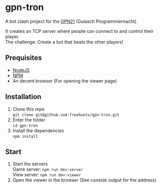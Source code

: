 # gpn-tron

A bot clash project for the [GPN21](https://entropia.de/GPN21) (Gulasch Programmiernacht).

It creates an TCP server where people can connect to and control their player.  
The challenge: Create a bot that beats the other players!

## Prequisites
- [NodeJS](https://nodejs.org/en)
- [NPM](https://docs.npmjs.com)
- An decent browser (For opening the viewer page)

## Installation
1. Clone this repo  
`git clone git@github.com:freehuntx/gpn-tron.git`
2. Enter the folder  
`cd gpn-tron`
3. Install the dependencies  
`npm install`

## Start
1. Start the servers  
Game server: `npm run dev:server`  
View server: `npm run dev:viewer`
2. Open the viewer in the browser (See console output for the address)
